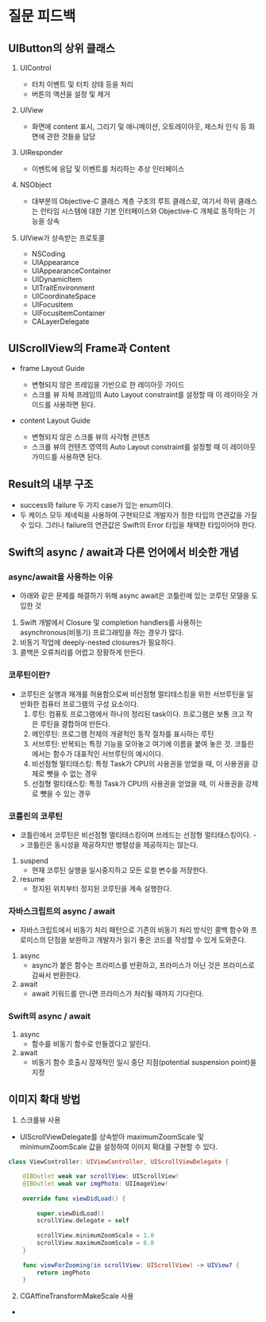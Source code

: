# 질문 피드백

## UIButton의 상위 클래스
1. UIControl
    - 터치 이벤트 및 터치 상태 등을 처리
    - 버튼의 액션을 설정 및 제거
    
2. UIView
    - 화면에 content 표시, 그리기 및 애니메이션, 오토레이아웃, 제스처 인식 등 화면에 관한  것들을 담당
    
3. UIResponder
    - 이벤트에 응답 및 이벤트를 처리하는 추상 인터페이스
    
4. NSObject
    - 대부분의 Objective-C 클래스 계층 구조의 루트 클래스로, 여기서 하위 클래스는 런타임 시스템에 대한 기본 인터페이스와 Objective-C 개체로 동작하는 기능을 상속

5. UIView가 상속받는 프로토콜
    - NSCoding
    - UIAppearance
    - UIAppearanceContainer
    - UIDynamicItem
    - UITraitEnvironment 
    - UICoordinateSpace
    - UIFocusItem
    - UIFocusItemContainer
    - CALayerDelegate

## UIScrollView의 Frame과 Content
- frame Layout Guide
    - 변형되지 않은 프레임을 기반으로 한 레이아웃 가이드
    - 스크롤 뷰 자체 프레임의 Auto Layout constraint를 설정할 때 이 레이아웃 가이드를 사용하면 된다.

- content Layout Guide
    - 변형되지 않은 스크롤 뷰의 사각형 콘텐츠
    - 스크롤 뷰의 컨텐츠 영역의 Auto Layout constraint를 설정할 때 이 레이아웃 가이드를 사용하면 된다. 


## Result의 내부 구조
- success와 failure 두 가지 case가 있는 enum이다.
- 두 케이스 모두 제네릭을 사용하여 구현되므로 개발자가 정한 타입의 연관값을 가질 수 있다. 그러나 failure의 연관값은 Swift의 Error 타입을 채택한 타입이어야 한다.

## Swift의 async / await과 다른 언어에서 비슷한 개념
### async/await을 사용하는 이유
- 아래와 같은 문제를 해결하기 위해 async await은 코틀린에 있는 코루틴 모델을 도입한 것
1. Swift 개발에서 Closure 및 completion handlers를 사용하는 asynchronous(비동기) 프로그래밍을 하는 경우가 많다.
2. 비동기 작업에 deeply-nested closures가 필요하다.
3. 콜백은 오류처리를 어렵고 장황하게 만든다.

### 코루틴이란?
- 코루틴은 실행과 재개를 허용함으로써 비선점형 멀티태스킹을 위한 서브루틴을 일반화한 컴퓨터 프로그램의 구성 요소이다.
    1. 루틴: 컴퓨토 프로그램에서 하나의 정리된 task이다. 프로그램은 보통 크고 작은 루틴을 결합하여 만든다.
    2. 메인루틴: 프로그램 전체의 개괄적인 동작 절차를 표시하는 루틴
    3. 서브루틴: 반복되는 특정 기능을 모아놓고 여기에 이름을 붙여 놓은 것. 코틀린에서는 함수가 대표적인 서브루틴의 예시이다.
    4. 비선점형 멀티태스킹: 특정 Task가 CPU의 사용권을 얻었을 때, 이 사용권을 강제로 뺏을 수 없는 경우
    5. 선점형 멀티태스킹: 특정 Task가 CPU의 사용권을 얻었을 때, 이 사용권을 강제로 뺏을 수 있는 경우


### 코틀린의 코루틴 
- 코틀린에서 코루틴은 비선점형 멀티태스킹이며 쓰레드는 선점형 멀티태스킹이다. -> 코틀린은 동시성을 제공하지만 병렬성을 제공하지는 않는다.
1. suspend
    - 현재 코루틴 실행을 일시중지하고 모든 로컬 변수를 저장한다.
2. resume
    - 정지된 위치부터 정지된 코루틴을 계속 실행한다.   

### 자바스크립트의 async / await
- 자바스크립트에서 비동기 처리 패턴으로 기존의 비동기 처리 방식인 콜백 함수와 프로미스의 단점을 보완하고 개발자가 읽기 좋은 코드를 작성할 수 있게 도와준다.
1. async
    - async가 붙은 함수는 프라미스를 반환하고, 프라미스가 아닌 것은 프라미스로 감싸서 반환한다.
2. await
    - await 키워드를 만나면 프라미스가 처리될 때까지 기다린다. 


### Swift의 async / await
1. async
    - 함수를 비동기 함수로 만들겠다고 알린다.
2. await
    - 비동기 함수 호출시 잠재적인 일시 중단 지점(potential suspension point)을 지정 

## 이미지 확대 방법
1. 스크롤뷰 사용
- UIScrollViewDelegate를 상속받아 maximumZoomScale 및 minimumZoomScale 값을 설정하여 이미지 확대를 구현할 수 있다. 

```swift
class ViewController: UIViewController, UIScrollViewDelegate {

    @IBOutlet weak var scrollView: UIScrollView!
    @IBOutlet weak var imgPhoto: UIImageView!
      
    override func viewDidLoad() {
        
        super.viewDidLoad()
        scrollView.delegate = self
            
        scrollView.minimumZoomScale = 1.0
        scrollView.maximumZoomScale = 6.0        
    }  
        
    func viewForZooming(in scrollView: UIScrollView) -> UIView? {
        return imgPhoto
    }
```

2. CGAffineTransformMakeScale 사용
- 
